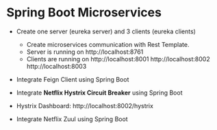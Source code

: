 # Spring Boot Microservices

* Create one server (eureka server) and 3 clients (eureka clients)
  - Create microservices communication with Rest Template.
  - Server is running on http://localhost:8761
  - Clients are running on http://localhost:8001 http://localhost:8002 http://localhost:8003
 
 * Integrate Feign Client using Spring Boot
 
 * Integrate **Netflix Hystrix Circuit Breaker** using Spring Boot
  - Hystrix Dashboard: http://localhost:8002/hystrix
  
 * Integrate Netflix Zuul using Spring Boot 


